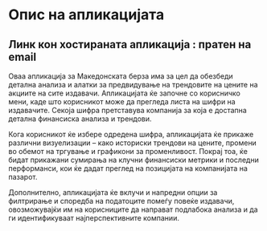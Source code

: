 # Опис на апликацијата
## Линк кон хостираната апликација : пратен на email
Оваа апликација за Македонската берза има за цел да обезбеди детална анализа и алатки за предвидување на трендовите на цените на акциите на сите издавачи. Апликацијата ќе започне со корисничко мени, каде што корисникот може да прегледа листа на шифри на издавачите. Секоја шифра претставува компанија за која е достапна детална финансиска анализа и трендови.

Кога корисникот ќе избере одредена шифра, апликацијата ќе прикаже различни визуелизации – како историски трендови на цените, промени во обемот на тргување и графикони за променливост. Покрај тоа, ќе бидат прикажани сумирања на клучни финансиски метрики и последни перформанси, кои ќе дадат преглед на позицијата на компанијата на пазарот.

Дополнително, апликацијата ќе вклучи и напредни опции за филтрирање и споредба на податоците помеѓу повеќе издавачи, овозможувајќи им на корисниците да направат подлабока анализа и да ги идентификуваат најперспективните компании.
